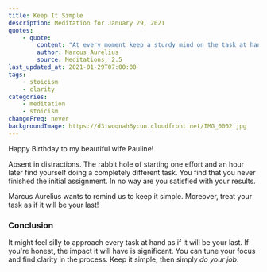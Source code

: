 ```yaml
---
title: Keep It Simple
description: Meditation for January 29, 2021
quotes: 
    - quote:
        content: "At every moment keep a sturdy mind on the task at hand, as a Roman and human being, doing it with strict and simple dignity, affection, freedom, and justice - giving yourself a break from all other considerations. You can do this if you approach each task as if it is your last, giving up every distraction, emotional subversion of reason, and all drama, vanity, and complaint over your fair share. You can see how mastery over a few things makes it possible to live an abundant and devout life — for, if you keep watch over these things, the gods won't ask for more."
        author: Marcus Aurelius
        source: Meditations, 2.5
last_updated_at: 2021-01-29T07:00:00
tags:
    - stoicism
    - clarity
categories:
    - meditation
    - stoicism
changeFreq: never
backgroundImage: https://d3iwoqnah6ycun.cloudfront.net/IMG_0002.jpg
---
```

Happy Birthday to my beautiful wife Pauline!

Absent in distractions. The rabbit hole of starting one effort and an hour later find yourself doing a completely 
different task. You find that you never finished the initial assignment. In no way are you satisfied with your results.

Marcus Aurelius wants to remind us to keep it simple. Moreover, treat your task as if it will be your last!

### Conclusion

It might feel silly to approach every task at hand as if it will be your last. If you're honest, the impact it will have 
is significant. You can tune your focus and find clarity in the process. Keep it simple, then simply *do your job*.
